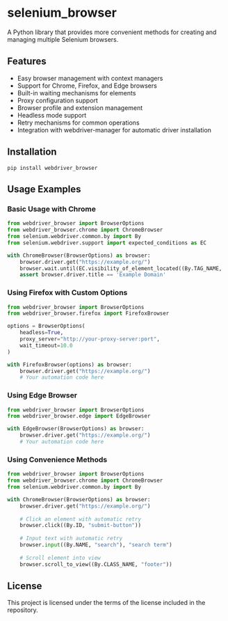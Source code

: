 # selenium_browser

A Python library that provides more convenient methods for creating and managing multiple Selenium browsers.

## Features

- Easy browser management with context managers
- Support for Chrome, Firefox, and Edge browsers
- Built-in waiting mechanisms for elements
- Proxy configuration support
- Browser profile and extension management
- Headless mode support
- Retry mechanisms for common operations
- Integration with webdriver-manager for automatic driver installation

## Installation

```shell
pip install webdriver_browser
```

## Usage Examples

### Basic Usage with Chrome

```python
from webdriver_browser import BrowserOptions
from webdriver_browser.chrome import ChromeBrowser
from selenium.webdriver.common.by import By
from selenium.webdriver.support import expected_conditions as EC

with ChromeBrowser(BrowserOptions) as browser:
    browser.driver.get("https://example.org/")
    browser.wait.until(EC.visibility_of_element_located((By.TAG_NAME, 'h1')))
    assert browser.driver.title == 'Example Domain'
```

### Using Firefox with Custom Options

```python
from webdriver_browser import BrowserOptions
from webdriver_browser.firefox import FirefoxBrowser

options = BrowserOptions(
    headless=True,
    proxy_server="http://your-proxy-server:port",
    wait_timeout=10.0
)

with FirefoxBrowser(options) as browser:
    browser.driver.get("https://example.org/")
    # Your automation code here
```

### Using Edge Browser

```python
from webdriver_browser import BrowserOptions
from webdriver_browser.edge import EdgeBrowser

with EdgeBrowser(BrowserOptions) as browser:
    browser.driver.get("https://example.org/")
    # Your automation code here
```

### Using Convenience Methods

```python
from webdriver_browser import BrowserOptions
from webdriver_browser.chrome import ChromeBrowser
from selenium.webdriver.common.by import By

with ChromeBrowser(BrowserOptions) as browser:
    browser.driver.get("https://example.org/")
    
    # Click an element with automatic retry
    browser.click((By.ID, "submit-button"))
    
    # Input text with automatic retry
    browser.input((By.NAME, "search"), "search term")
    
    # Scroll element into view
    browser.scroll_to_view((By.CLASS_NAME, "footer"))
```

## License

This project is licensed under the terms of the license included in the repository.